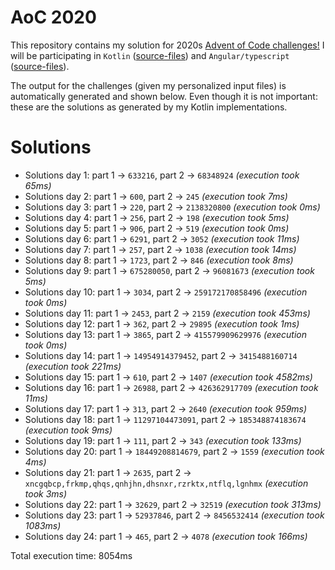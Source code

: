 # AoC 2020

This repository contains my solution for 2020s [Advent of Code challenges!](https://adventofcode.com/2020)
I will be participating in `Kotlin` ([source-files](https://github.com/KristofAchten/AoC2020/tree/master/kotlin/src)) and `Angular/typescript` ([source-files](https://github.com/KristofAchten/AoC2020/tree/master/angular/aoc/src/app)).

The output for the challenges (given my personalized input files) is automatically generated and shown below. Even though it is not important: these are the solutions as generated by my Kotlin implementations.

# Solutions
- Solutions day 1: part 1 -> `633216`, part 2 -> `68348924` *(execution took 65ms)*
- Solutions day 2: part 1 -> `600`, part 2 -> `245` *(execution took 7ms)*
- Solutions day 3: part 1 -> `220`, part 2 -> `2138320800` *(execution took 0ms)*
- Solutions day 4: part 1 -> `256`, part 2 -> `198` *(execution took 5ms)*
- Solutions day 5: part 1 -> `906`, part 2 -> `519` *(execution took 0ms)*
- Solutions day 6: part 1 -> `6291`, part 2 -> `3052` *(execution took 11ms)*
- Solutions day 7: part 1 -> `257`, part 2 -> `1038` *(execution took 14ms)*
- Solutions day 8: part 1 -> `1723`, part 2 -> `846` *(execution took 8ms)*
- Solutions day 9: part 1 -> `675280050`, part 2 -> `96081673` *(execution took 5ms)*
- Solutions day 10: part 1 -> `3034`, part 2 -> `259172170858496` *(execution took 0ms)*
- Solutions day 11: part 1 -> `2453`, part 2 -> `2159` *(execution took 453ms)*
- Solutions day 12: part 1 -> `362`, part 2 -> `29895` *(execution took 1ms)*
- Solutions day 13: part 1 -> `3865`, part 2 -> `415579909629976` *(execution took 0ms)*
- Solutions day 14: part 1 -> `14954914379452`, part 2 -> `3415488160714` *(execution took 221ms)*
- Solutions day 15: part 1 -> `610`, part 2 -> `1407` *(execution took 4582ms)*
- Solutions day 16: part 1 -> `26988`, part 2 -> `426362917709` *(execution took 11ms)*
- Solutions day 17: part 1 -> `313`, part 2 -> `2640` *(execution took 959ms)*
- Solutions day 18: part 1 -> `11297104473091`, part 2 -> `185348874183674` *(execution took 9ms)*
- Solutions day 19: part 1 -> `111`, part 2 -> `343` *(execution took 133ms)*
- Solutions day 20: part 1 -> `18449208814679`, part 2 -> `1559` *(execution took 4ms)*
- Solutions day 21: part 1 -> `2635`, part 2 -> `xncgqbcp,frkmp,qhqs,qnhjhn,dhsnxr,rzrktx,ntflq,lgnhmx` *(execution took 3ms)*
- Solutions day 22: part 1 -> `32629`, part 2 -> `32519` *(execution took 313ms)*
- Solutions day 23: part 1 -> `52937846`, part 2 -> `8456532414` *(execution took 1083ms)*
- Solutions day 24: part 1 -> `465`, part 2 -> `4078` *(execution took 166ms)*


 Total execution time: 8054ms
